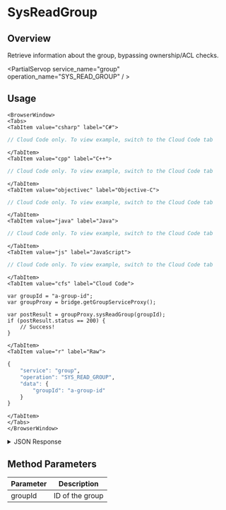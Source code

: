 # SysReadGroup
## Overview
Retrieve information about the group, bypassing ownership/ACL checks.

<PartialServop service_name="group" operation_name="SYS_READ_GROUP" / >

## Usage

```mdx-code-block
<BrowserWindow>
<Tabs>
<TabItem value="csharp" label="C#">
```

```csharp
// Cloud Code only. To view example, switch to the Cloud Code tab
```

```mdx-code-block
</TabItem>
<TabItem value="cpp" label="C++">
```

```cpp
// Cloud Code only. To view example, switch to the Cloud Code tab
```

```mdx-code-block
</TabItem>
<TabItem value="objectivec" label="Objective-C">
```

```objectivec
// Cloud Code only. To view example, switch to the Cloud Code tab
```

```mdx-code-block
</TabItem>
<TabItem value="java" label="Java">
```

```java
// Cloud Code only. To view example, switch to the Cloud Code tab
```

```mdx-code-block
</TabItem>
<TabItem value="js" label="JavaScript">
```

```javascript
// Cloud Code only. To view example, switch to the Cloud Code tab
```

```mdx-code-block
</TabItem>
<TabItem value="cfs" label="Cloud Code">
```

```cfscript
var groupId = "a-group-id";
var groupProxy = bridge.getGroupServiceProxy();

var postResult = groupProxy.sysReadGroup(groupId);
if (postResult.status == 200) {
    // Success!
}
```

```mdx-code-block
</TabItem>
<TabItem value="r" label="Raw">
```

```r
{
	"service": "group",
	"operation": "SYS_READ_GROUP",
	"data": {
		"groupId": "a-group-id"
	}
}
```

```mdx-code-block
</TabItem>
</Tabs>
</BrowserWindow>
```

<details>
<summary>JSON Response</summary>

```json
{
    "status": 200,
    "data": {
        "gameId": "123456",
        "groupId": "69191b48-0cb1-4538-9758-e2f5ef4c524b",
        "ownerId": "b67b2d73-1e8c-42e9-9be5-9c1879a48555",
        "name": "test22",
        "groupType": "test",
        "createdAt": 1462462308991,
        "updatedAt": 1462462308991,
        "members": {
            "b67b2d73-1e8c-42e9-9be5-9c1879a48555": {
                "role": "OWNER",
                "attributes": {}
            }
        },
        "pendingMembers": {},
        "version": 1,
        "data": {},
        "isOpenGroup": false,
        "defaultMemberAttributes": {},
        "memberCount": 1,
        "invitedPendingMemberCount": 0,
        "requestingPendingMemberCount": 0,
        "acl": {
            "other": 1,
            "member": 1
        }
    }
}
```
</details>

## Method Parameters
Parameter | Description
--------- | -----------
groupId | ID of the group


